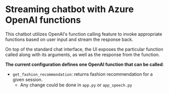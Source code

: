# Streaming chatbot with Azure OpenAI functions

This chatbot utilizes OpenAI's function calling feature to invoke appropriate functions based on user input and stream the response back.

On top of the standard chat interface, the UI exposes the particular function called along with its arguments, as well as the response from the function.

**The current configuration defines one OpenAI function that can be called**:
- `get_fashion_recommendation`: returns fashion recommendation for a given session.
  - Any change could be done in `app.py` or `app_speech.py`
